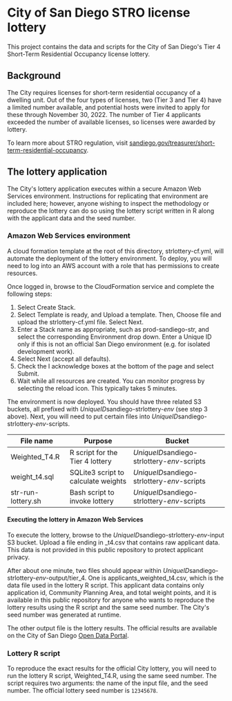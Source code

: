 # City of San Diego STRO license lottery

This project contains the data and scripts for the City of San Diego's Tier 4 Short-Term Residential Occupancy license lottery.

## Background

The City requires licenses for short-term residential occupancy of a dwelling unit. Out of the four types of licenses, two (Tier 3 and Tier 4) have a limited number available, and potential hosts were invited to apply for these through November 30, 2022. The number of Tier 4 applicants exceeded the number of available licenses, so licenses were awarded by lottery.

To learn more about STRO regulation, visit [sandiego.gov/treasurer/short-term-residential-occupancy](https://www.sandiego.gov/treasurer/short-term-residential-occupancy).

## The lottery application

The City's lottery application executes within a secure Amazon Web Services environment. Instructions for replicating that environment are included here; however, anyone wishing to inspect the methodology or reproduce the lottery can do so using the lottery script written in R along with the applicant data and the seed number.

### Amazon Web Services environment

A cloud formation template at the root of this directory, strlottery-cf.yml, will automate the deployment of the lottery environment. To deploy, you will need to log into an AWS account with a role that has permissions to create resources.

Once logged in, browse to the CloudFormation service and complete the following steps:

1.	Select Create Stack.
2.	Select Template is ready, and Upload a template. Then, Choose file and upload the strlottery-cf.yml file. Select Next.
3.	Enter a Stack name as appropriate, such as prod-sandiego-str, and select the corresponding Environment drop down. Enter a Unique ID only if this is not an official San Diego environment (e.g. for isolated development work).
4.	Select Next (accept all defaults).
5.	Check the I acknowledge boxes at the bottom of the page and select Submit.
6.	Wait while all resources are created. You can monitor progress by selecting the reload icon. This typically takes 5 minutes.

The environment is now deployed. You should have three related S3 buckets, all prefixed with *UniqueID*sandiego-strlottery-*env* (see step 3 above). Next, you will need to put certain files into *UniqueID*sandiego-strlottery-*env*-scripts.

File name | Purpose | Bucket
----------|---------|---------
Weighted_T4.R | R script for the Tier 4 lottery | *UniqueID*sandiego-strlottery-*env*-scripts
weight_t4.sql | SQLite3 script to calculate weights | *UniqueID*sandiego-strlottery-*env*-scripts
str-run-lottery.sh | Bash script to invoke lottery | *UniqueID*sandiego-strlottery-*env*-scripts

#### Executing the lottery in Amazon Web Services

To execute the lottery, browse to the *UniqueID*sandiego-strlottery-*env*-input S3 bucket. Upload a file ending in _t4.csv that contains raw applicant data. This data is not provided in this public repository to protect applicant privacy. 

After about one minute, two files should appear within *UniqueID*sandiego-strlottery-*env*-output/tier_4. One is applicants_weighted_t4.csv, which is the data file used in the lottery R script. This applicant data contains only application id, Community Planning Area, and total weight points, and it is available in this public repository for anyone who wants to reproduce the lottery results using the R script and the same seed number. The City's seed number was generated at runtime.

The other output file is the lottery results. The official results are available on the City of San Diego [Open Data Portal](https://data.sandiego.gov).

### Lottery R script

To reproduce the exact results for the official City lottery, you will need to run the lottery R script, Weighted_T4.R, using the same seed number. The script requires two arguments: the name of the input file, and the seed number. The official lottery seed number is `12345678`.
